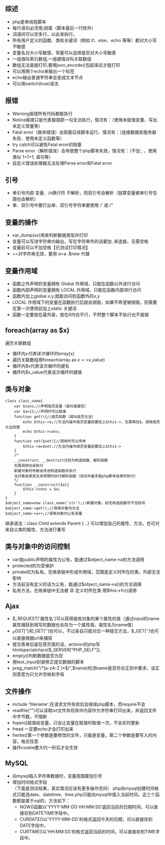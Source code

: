 
## 综述
- php是单线程脚本
- 每行语句必须用;结尾（脚本最后一行除外）
- 词语间可以空多行，以此来拆行。
- 所有用户定义的函数、类和关键词（例如 if、else、echo 等等）都对大小写不敏感
- 变量名对大小写敏感，常量可以选择是否对大小写敏感
- 一组值叫索引数组,一组键值对叫关联数组
- 数组无法直接打印,要用json_encode()包起来后才能打印
- 可以用两个echo来输出一个标签
- echo输出普通字符串会变成文本节点
- 可以用switch(true)语法


## 报错
- Warning报错所有代码都能执行
- Notice报错只是代表报错那一句无法执行，情况有：（使用未赋值变量、写出未定义常量等）
- Fatal error（致命错误）会阻塞后续脚本运行，情况有：（连接数据库服务器失败、使用未定义函数等）
- try catch可以避免Fatal error的阻塞
- Parse error（解析错误）会导致整个php脚本失效，情况有：（不加 ; 、使用类似 1=1+1; 语句等）
- 自定义错误处理器无法处理Parse error和Fatal error
  
  
## 引号
- 单引号内部 变量、/n换行符 不解析，而双引号会解析（就算变量被单引号包围也会解析）
- 单、双引号中要打出单、双引号字符串要使用 /' 或 /" 


## 变量的操作
- var_dump(xx)用来判断数据类型并打印
- 变量可以写进字符串内输出，写在字符串外的话要加`.`来连接，无需空格
- 变量前可以不加空格【已测试打印情况】
- +=对字符串无效，要用 $a=$a .$new 代替


## 变量作用域
- 函数之外声明的变量拥有 Global 作用域，只能在函数以外进行访问
- 函数内部声明的变量拥有 LOCAL 作用域，只能在函数内部进行访问
- 函数内加上global $x,$y;就能访问到函数外的$x,$y
- LOCAL 作用域下的变量在函数执行后就会销毁，如果不希望被销毁，则需要在第一次使用前加上static 关键词
- 函数一定要放在最外层，放在if内也不行，不然整个脚本不执行也不报错


## foreach(array as $x) 
遍历关联数组
- 循环内$x代表该次循环的array[$x]
- 遍历关联数组用foreach(array as $x=>$x_value)
- 循环内$x代表该次循环的键名
- 循环内$x_value代表该次循环的键值


## 类与对象
```
class class_name{
    var $cons;//声明成员变量（或叫类属性）
    var $a=11;//声明时可以赋值
    function get(){//成员函数（或叫成员方法）
        echo $this->a;//方法内操作成员变量前要加上$this->，无需再加$。调用成员方法同理
        echo $this->cons;
    }
    function set($set){//调用时可以传参
        $this->a=$set;//方法内操作成员变量前要加上$this->
    }
    /*
    __construct、__destruct分别为构造函数、解析函数
    无需调用也会执行
    新建对象时参数会传进构造函数并执行
    当对象结束其生命周期时执行解析函数（测试中基本是php脚本结束时执行）
    */
    function __construct($a){
        $this->cons = $a;
    }
}
$object_name=new class_name('str');//新建对象，如无构造函数可不加括号
$object_name->get();//调用对象内方法
$object_name->a++;//调用对象内公有变量
```
继承语法：class Child extends Parent { ..}
可以增加自己的属性、方法，也可对来自父类的属性、方法进行重写


## 类与对象中的访问控制
- var或public声明的属性为公有，能通过$object_name->a的方法调用
- protected的为受保护
- private的为私有。在继承链中形成作用域，范围是定义时所在的类，外部无法影响
- 方法前没有定义的话为公有，能通过$object_name->a()的方法调用
- 私有方法，在继承链中无法被 非 定义时所在类 用$this->fn()调用


## Ajax
- $_REQUEST['属性名']可以获得接收对象的某个属性的值（通过input的name属性捕获到填写的数据也会存为一个属性值，属性名为name值）
- $_POST['']和$_GET['']也可以，不过各自只能对应一种提交方法，$_GET['']也可以直接根据url来捕获
- 提交表单后留在原页面的话，actoion的php写htmlspecialchars($_SERVER["PHP_SELF"]);
- empty()判断数据是否为空
- 用test_input封装修正提交数据的脚本
- preg_match("/^[a-zA-Z ]*$/",$name)检测name是否符合正则中要求，该正则意思为只允许空格和字母


## 文件操作
- include 'filename';在请求文件失败后会继续php脚本，而require不会
- readfile("")可以读取txt文件并将其中内容作为字符串打印出来，并返回文件中字节数，不阻断
- fopen()赋值给变量，只会让变量在赋值时取值一次，不会实时更新
- fread 一定要echo才会打印出来
- fwrite()第一个参数是要修改的文件，只能是变量，第二个参数是要写入的内容，格式任意
- 操作cookie要大约一秒后才会生效


## MySQL
- 向mysql插入字符串数据时，变量周围要加引号
- 增加时间格式字段  
  （下面是测试结果，真实情况应该有更多操作空间）
  php向mysql创建时间格式只能选date、datetime、time
  php只能向mysql中插入当前时间，这三个函数都是属于sql的，方法如下：
  - NOW()函数以'YYYY-MM-DD HH:MM:SS'返回当前的日期时间，可以直接存到DATETIME字段中。 
  - CURDATE()以'YYYY-MM-DD'的格式返回今天的日期，可以直接存到DATE字段中。 
  - CURTIME()以'HH:MM:SS'的格式返回当前的时间，可以直接存到TIME字段中。 
  


